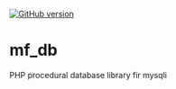 [![GitHub version](https://badge.fury.io/gh/user%2Frepository.svg)](http://badge.fury.io/gh/user%2Frepository)
# mf_db

PHP procedural database library fir mysqli
